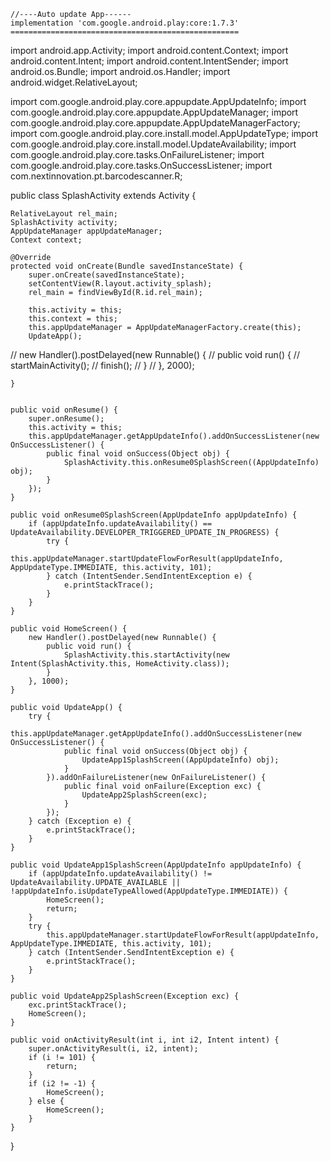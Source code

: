 
    //----Auto update App------
    implementation 'com.google.android.play:core:1.7.3'
    ===================================================



import android.app.Activity;
import android.content.Context;
import android.content.Intent;
import android.content.IntentSender;
import android.os.Bundle;
import android.os.Handler;
import android.widget.RelativeLayout;

import com.google.android.play.core.appupdate.AppUpdateInfo;
import com.google.android.play.core.appupdate.AppUpdateManager;
import com.google.android.play.core.appupdate.AppUpdateManagerFactory;
import com.google.android.play.core.install.model.AppUpdateType;
import com.google.android.play.core.install.model.UpdateAvailability;
import com.google.android.play.core.tasks.OnFailureListener;
import com.google.android.play.core.tasks.OnSuccessListener;
import com.nextinnovation.pt.barcodescanner.R;


public class SplashActivity extends Activity {


    RelativeLayout rel_main;
    SplashActivity activity;
    AppUpdateManager appUpdateManager;
    Context context;
    
    @Override
    protected void onCreate(Bundle savedInstanceState) {
        super.onCreate(savedInstanceState);
        setContentView(R.layout.activity_splash);
        rel_main = findViewById(R.id.rel_main);

        this.activity = this;
        this.context = this;
        this.appUpdateManager = AppUpdateManagerFactory.create(this);
        UpdateApp();

//        new Handler().postDelayed(new Runnable() {
//            public void run() {
//                startMainActivity();
//                finish();
//            }
//        }, 2000);


    }


    public void onResume() {
        super.onResume();
        this.activity = this;
        this.appUpdateManager.getAppUpdateInfo().addOnSuccessListener(new OnSuccessListener() {
            public final void onSuccess(Object obj) {
                SplashActivity.this.onResume0SplashScreen((AppUpdateInfo) obj);
            }
        });
    }

    public void onResume0SplashScreen(AppUpdateInfo appUpdateInfo) {
        if (appUpdateInfo.updateAvailability() == UpdateAvailability.DEVELOPER_TRIGGERED_UPDATE_IN_PROGRESS) {
            try {
                this.appUpdateManager.startUpdateFlowForResult(appUpdateInfo, AppUpdateType.IMMEDIATE, this.activity, 101);
            } catch (IntentSender.SendIntentException e) {
                e.printStackTrace();
            }
        }
    }

    public void HomeScreen() {
        new Handler().postDelayed(new Runnable() {
            public void run() {
                SplashActivity.this.startActivity(new Intent(SplashActivity.this, HomeActivity.class));
            }
        }, 1000);
    }

    public void UpdateApp() {
        try {
            this.appUpdateManager.getAppUpdateInfo().addOnSuccessListener(new OnSuccessListener() {
                public final void onSuccess(Object obj) {
                    UpdateApp1SplashScreen((AppUpdateInfo) obj);
                }
            }).addOnFailureListener(new OnFailureListener() {
                public final void onFailure(Exception exc) {
                    UpdateApp2SplashScreen(exc);
                }
            });
        } catch (Exception e) {
            e.printStackTrace();
        }
    }

    public void UpdateApp1SplashScreen(AppUpdateInfo appUpdateInfo) {
        if (appUpdateInfo.updateAvailability() != UpdateAvailability.UPDATE_AVAILABLE || !appUpdateInfo.isUpdateTypeAllowed(AppUpdateType.IMMEDIATE)) {
            HomeScreen();
            return;
        }
        try {
            this.appUpdateManager.startUpdateFlowForResult(appUpdateInfo, AppUpdateType.IMMEDIATE, this.activity, 101);
        } catch (IntentSender.SendIntentException e) {
            e.printStackTrace();
        }
    }

    public void UpdateApp2SplashScreen(Exception exc) {
        exc.printStackTrace();
        HomeScreen();
    }

    public void onActivityResult(int i, int i2, Intent intent) {
        super.onActivityResult(i, i2, intent);
        if (i != 101) {
            return;
        }
        if (i2 != -1) {
            HomeScreen();
        } else {
            HomeScreen();
        }
    }

}

